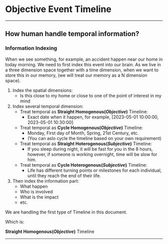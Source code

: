 # Objective Event Timeline

---

## How human handle temporal information?

### Information Indexing

When we see something, for example, an accident happen near our home in today morning.
We need to first index this event into our brain.
As we live in a three dimension space together with a time dimension,
when we want to store this in our memory, (we will treat our memory as a N dimension space).

1. Index the spatial dimensions:
    - Is this close to my home or close to one of the point of interest in my mind
2. Index several temporal dimension:
    - Treat temporal as **Straight Homogenous(*Objective*)** Timeline:
        - Exact date when it happen, for example, [2023-05-01 10:00:00, 2023-05-01 10:30:00]
    - Treat temporal as **Cycle Homogenous(*Objective*)** Timeline:
        - Monday, First day of Month, Spring, 21st Century, etc.
        - (You can aslo cycle the timeline based on your own requirement)
    - Treat temporal as **Straight Hoterogenous(*Subjective*)** Timeline:
        - If you sleep during night, it will be fast for you in the 8 hours, however, if someone is working overnight,
          time will be slow for him.
    - Treat temporal as **Cycle Hoterogenous(*Subjective*)** Timeline:
        - Life has different turning points or milestones for each individual, until they reach the end of their life.
3. Then index the information part:
    - What happen
    - Who is involved
    - What is the impact
    - etc.

We are handling the first type of Timeline in this document.

Which is:

**Straight Homogenous(*Objective*)** Timeline

---
